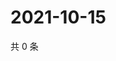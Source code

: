 # 2021-10-15

共 0 条

<!-- BEGIN -->
<!-- 最后更新时间 Fri Oct 15 2021 02:17:15 GMT+0800 (China Standard Time) -->

<!-- END -->
